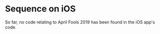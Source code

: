 # Sequence on iOS

So far, no code relating to April Fools 2019 has been found in the iOS app's code.
